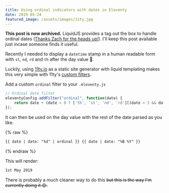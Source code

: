 ```yaml
---
title: Using ordinal indicators with dates in Eleventy 
date: 2019-05-24
featured_image: /assets/images/11ty.jpg
---
```


<p class="px-8 py-4 bg-yellow-100 border-t border-b md:border border-yellow-300 text-sm mb-6 -mx-8">
    <strong>This post is now archived.</strong> LiquidJS provides a tag out the box to handle ordinal dates (<a href="https://twitter.com/eleven_ty/status/1149721782926135298">Thanks Zach for the heads up!</a>).  I'll keep this post available just incase someone finds it useful. 
</p>


Recently I needed to display a `datetime` stamp in a human readable form with `st`, `nd`, `rd` and `th` after the day value 🤔. 

Luckily, using [11ty.io](https://11ty.io) as a static site generator with liquid templating makes this very simple with 11ty's [custom filters](https://www.11ty.io/docs/filters/).

Add a custom `ordinal` filter to your `.eleventy.js`

```js
// Ordinal date filter
eleventyConfig.addFilter("ordinal", function(date) {
    return date + (date > 0 ? ['th', 'st', 'nd', 'rd'][(date > 3 && date < 21) || date % 10 > 3 ? 0 : date % 10] : '');
});
```

It can then be used on the day value with the rest of the date parsed as you like.

{% raw %}
```html
{{ date | date: "%d" | ordinal }} {{ date | date: "%B %Y" }}
```
{% endraw %}

This will render:

```bash
1st May 2019 
```

There is probably a much cleaner way to do this ~~but this is the way I'm currently doing it 😄.~~ 
